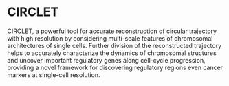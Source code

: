 # CIRCLET
CIRCLET, a powerful tool for accurate reconstruction of circular trajectory with high resolution by considering multi-scale features of chromosomal architectures of single cells. Further division of the reconstructed trajectory helps to accurately characterize the dynamics of chromosomal structures and uncover important regulatory genes along cell-cycle progression, providing a novel framework for discovering regulatory regions even cancer markers at single-cell resolution.
